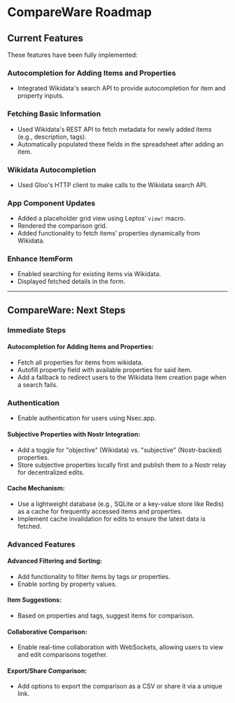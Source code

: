 
# CompareWare Roadmap

## **Current Features**

These features have been fully implemented:

### **Autocompletion for Adding Items and Properties**
- Integrated Wikidata's search API to provide autocompletion for item and property inputs.

### **Fetching Basic Information**
- Used Wikidata's REST API to fetch metadata for newly added items (e.g., description, tags).
- Automatically populated these fields in the spreadsheet after adding an item.

### **Wikidata Autocompletion**
- Used Gloo's HTTP client to make calls to the Wikidata search API.

### **App Component Updates**
- Added a placeholder grid view using Leptos’ `view!` macro.
- Rendered the comparison grid.
- Added functionality to fetch items' properties dynamically from Wikidata.

### **Enhance ItemForm**
- Enabled searching for existing items via Wikidata.
- Displayed fetched details in the form.

---

## **CompareWare: Next Steps**

### **Immediate Steps**

#### **Autocompletion for Adding Items and Properties:**
- Fetch all properties for items from wikidata.
- Autofill propertiy field with available properties for said item.
- Add a fallback to redirect users to the Wikidata item creation page when a search fails.

### **Authentication**
- Enable authentication for users using Nsec.app.

#### **Subjective Properties with Nostr Integration:**
- Add a toggle for "objective" (Wikidata) vs. "subjective" (Nostr-backed) properties.
- Store subjective properties locally first and publish them to a Nostr relay for decentralized edits.

#### **Cache Mechanism:**
- Use a lightweight database (e.g., SQLite or a key-value store like Redis) as a cache for frequently accessed items and properties.
- Implement cache invalidation for edits to ensure the latest data is fetched.

### **Advanced Features**

#### **Advanced Filtering and Sorting:**
- Add functionality to filter items by tags or properties.
- Enable sorting by property values.

#### **Item Suggestions:**
- Based on properties and tags, suggest items for comparison.

#### **Collaborative Comparison:**
- Enable real-time collaboration with WebSockets, allowing users to view and edit comparisons together.

#### **Export/Share Comparison:**
- Add options to export the comparison as a CSV or share it via a unique link.
